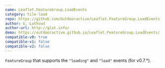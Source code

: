```yaml
---
name: Leaflet.FeatureGroup.LoadEvents
category: tile-load
repo: https://github.com/Outdooractive/Leaflet.FeatureGroup.LoadEvents
author: G. Lathoud
author-url: http://glat.info/
demo: https://outdooractive.github.io/Leaflet.FeatureGroup.LoadEvents/
compatible-v0: true
compatible-v1: false
compatible-v2: false
---
```


`FeatureGroup` that supports the `"loading"` and `"load"` events (for v0.7.*).
